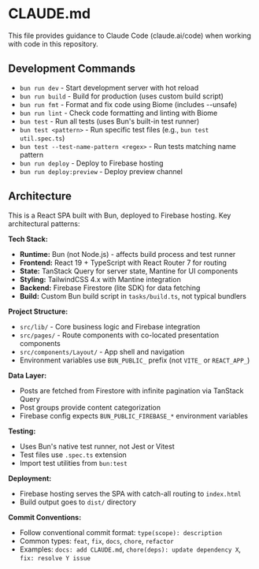 # CLAUDE.md

This file provides guidance to Claude Code (claude.ai/code) when working with code in this repository.

## Development Commands

- `bun run dev` - Start development server with hot reload
- `bun run build` - Build for production (uses custom build script)
- `bun run fmt` - Format and fix code using Biome (includes --unsafe)
- `bun run lint` - Check code formatting and linting with Biome
- `bun test` - Run all tests (uses Bun's built-in test runner)
- `bun test <pattern>` - Run specific test files (e.g., `bun test util.spec.ts`)
- `bun test --test-name-pattern <regex>` - Run tests matching name pattern
- `bun run deploy` - Deploy to Firebase hosting
- `bun run deploy:preview` - Deploy preview channel

## Architecture

This is a React SPA built with Bun, deployed to Firebase hosting. Key architectural patterns:

**Tech Stack:**
- **Runtime:** Bun (not Node.js) - affects build process and test runner
- **Frontend:** React 19 + TypeScript with React Router 7 for routing
- **State:** TanStack Query for server state, Mantine for UI components
- **Styling:** TailwindCSS 4.x with Mantine integration
- **Backend:** Firebase Firestore (lite SDK) for data fetching
- **Build:** Custom Bun build script in `tasks/build.ts`, not typical bundlers

**Project Structure:**
- `src/lib/` - Core business logic and Firebase integration
- `src/pages/` - Route components with co-located presentation components
- `src/components/Layout/` - App shell and navigation
- Environment variables use `BUN_PUBLIC_` prefix (not `VITE_` or `REACT_APP_`)

**Data Layer:**
- Posts are fetched from Firestore with infinite pagination via TanStack Query
- Post groups provide content categorization
- Firebase config expects `BUN_PUBLIC_FIREBASE_*` environment variables

**Testing:**
- Uses Bun's native test runner, not Jest or Vitest
- Test files use `.spec.ts` extension
- Import test utilities from `bun:test`

**Deployment:**
- Firebase hosting serves the SPA with catch-all routing to `index.html`
- Build output goes to `dist/` directory

**Commit Conventions:**
- Follow conventional commit format: `type(scope): description`
- Common types: `feat`, `fix`, `docs`, `chore`, `refactor`
- Examples: `docs: add CLAUDE.md`, `chore(deps): update dependency X`, `fix: resolve Y issue`